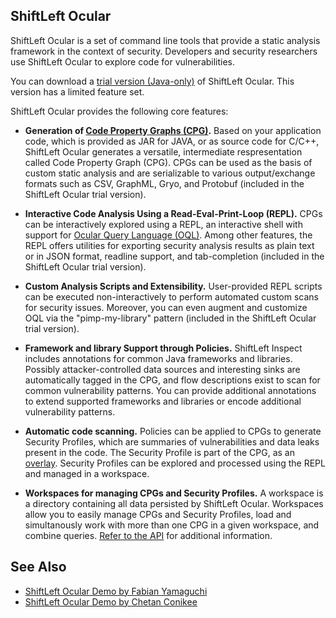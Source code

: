 ## ShiftLeft Ocular

ShiftLeft Ocular is a set of command line tools that provide a static analysis framework in the context of security. Developers and security researchers use ShiftLeft Ocular to explore code for vulnerabilities.

You can download a [trial version (Java-only)](https://go.shiftleft.io/ocular-free-trial) of ShiftLeft Ocular. This version has a limited feature set.

ShiftLeft Ocular provides the following core features:

* **Generation of [Code Property Graphs (CPG)](../introduction/products.md).** Based on your application code, which
  is provided as JAR for JAVA, or as source code for C/C++, ShiftLeft Ocular generates a
  versatile, intermediate respresentation called Code Property Graph (CPG). CPGs can be used as the basis of custom static analysis and are
  serializable to various output/exchange formats such as CSV, GraphML, Gryo,
  and Protobuf (included in the ShiftLeft Ocular trial version).

* **Interactive Code Analysis Using a Read-Eval-Print-Loop (REPL).** CPGs can be interactively explored
  using a REPL, an interactive shell with support
  for [Ocular Query Language (OQL)](oql.md). Among other features, the REPL offers utilities
  for exporting security analysis results as plain text or in JSON format,
  readline support, and tab-completion (included in the ShiftLeft Ocular trial version).

* **Custom Analysis Scripts and Extensibility.** User-provided REPL scripts can
  be executed non-interactively to perform automated custom scans for security
  issues. Moreover, you can even augment and customize OQL via the "pimp-my-library" pattern (included in the ShiftLeft Ocular trial version).

* **Framework and library Support through Policies.** ShiftLeft Inspect includes
  annotations for common Java frameworks and libraries. Possibly
  attacker-controlled data sources and interesting sinks are automatically tagged in the CPG, and flow descriptions exist to scan for common vulnerability
  patterns. You can provide additional annotations to extend supported
  frameworks and libraries or encode additional vulnerability patterns.

* **Automatic code scanning.** Policies can be applied to CPGs to generate Security Profiles, which are summaries of vulnerabilities and data leaks present in the code. The Security Profile is part of the CPG, as an [overlay](https://ocular.shiftleft.io/api/io/shiftleft/repl/cpgcreation/Overlays$.html). Security Profiles can be explored and processed using the REPL and managed in a workspace.
  
* **Workspaces for managing CPGs and Security Profiles.** A workspace is a directory containing all data persisted by ShiftLeft Ocular. Workspaces allow you to easily manage CPGs and Security Profiles, load and simultanously work with more than one CPG in a given workspace, and combine queries. [Refer to the API](https://ocular.shiftleft.io/api/io/shiftleft/repl/Workspace.html) for additional information.


See Also
--------

* [ShiftLeft Ocular Demo by Fabian Yamaguchi](https://www.youtube.com/watch?v=n_dpgI2RhEU)
* [ShiftLeft Ocular Demo by Chetan Conikee](https://www.youtube.com/watch?v=bB2C-FzC1Yw)
